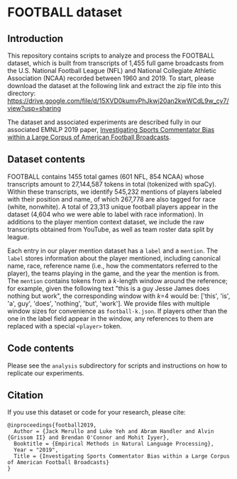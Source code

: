 # FOOTBALL dataset

## Introduction

This repository contains scripts to analyze and process the FOOTBALL dataset, which is built from transcripts of 1,455 full game broadcasts from the U.S. National Football League (NFL) and National Collegiate Athletic Association (NCAA) recorded between 1960 and 2019. To start, please download the dataset at the following link and extract the zip file into this directory:
https://drive.google.com/file/d/15XVD0kumvPhJkwj20an2kwWCdL9w_cy7/view?usp=sharing 

The dataset and associated experiments are described fully in our associated EMNLP 2019 paper, [Investigating Sports Commentator Bias within a Large Corpus of American Football Broadcasts](https://arxiv.org/abs/1909.03343).

## Dataset contents
FOOTBALL contains 1455 total games (601 NFL, 854 NCAA) whose transcripts amount to 27,144,587 tokens in total (tokenized with spaCy). Within these transcripts, we identify 545,232 mentions of players labeled with their position and name, of which 267,778 are also tagged for race (white, nonwhite). A total of 23,313 unique football players appear in the dataset (4,604 who we were able to label with race information). In additions to the player mention context dataset, we include the raw transcripts obtained from YouTube, as well as team roster data split by league. 

Each entry in our player mention dataset has a `label` and a `mention`. The `label` stores information about the player mentioned, including canonical name, race, reference name (i.e., how the commentators referred to the player), the teams playing in the game, and the year the mention is from. The `mention` contains tokens from a *k*-length window around the reference; for example, given the following text "this is a guy Jesse James does nothing but work", the corresponding window with *k*=4 would be: ['this', 'is', 'a', guy', 'does', 'nothing', 'but', 'work']. We provide files with multiple window sizes for convenience as `football-k.json`. If players other than the one in the label field appear in the window, any references to them are replaced with a special `<player>` token.

## Code contents
Please see the `analysis` subdirectory for scripts and instructions on how to replicate our experiments.

## Citation
If you use this dataset or code for your research, please cite:

    @inproceedings{football2019,
      Author = {Jack Merullo and Luke Yeh and Abram Handler and Alvin {Grissom II} and Brendan O'Connor and Mohit Iyyer},
      Booktitle = {Empirical Methods in Natural Language Processing},
      Year = "2019",
      Title = {Investigating Sports Commentator Bias within a Large Corpus of American Football Broadcasts}
    }
